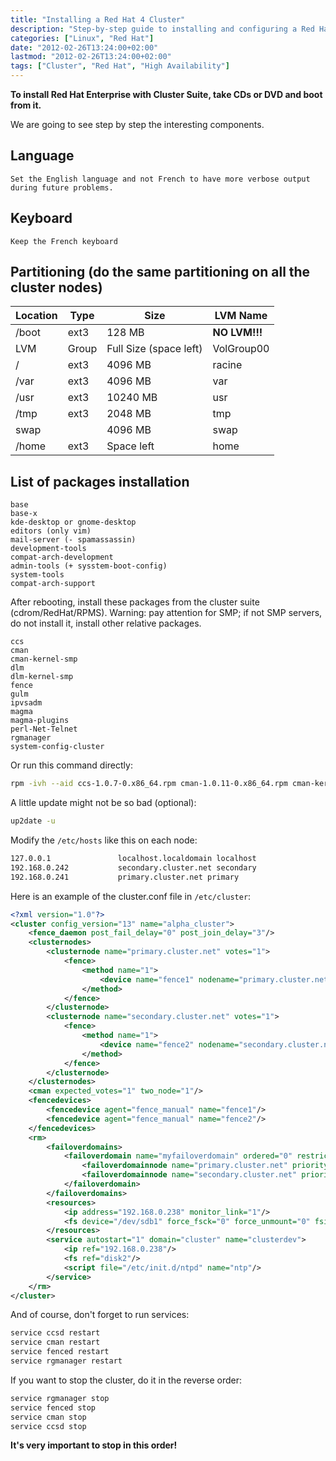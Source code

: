 ```yaml
---
title: "Installing a Red Hat 4 Cluster"
description: "Step-by-step guide to installing and configuring a Red Hat Cluster Suite on Red Hat Enterprise Linux 4."
categories: ["Linux", "Red Hat"]
date: "2012-02-26T13:24:00+02:00"
lastmod: "2012-02-26T13:24:00+02:00"
tags: ["Cluster", "Red Hat", "High Availability"]
---
```


**To install Red Hat Enterprise with Cluster Suite, take CDs or DVD and boot from it.**

We are going to see step by step the interesting components.

## Language

```
Set the English language and not French to have more verbose output during future problems.
```

## Keyboard

```
Keep the French keyboard
```

## Partitioning (do the same partitioning on all the cluster nodes)


| Location | Type | Size | LVM Name |
|---------|------|------|----------|
| /boot | ext3 | 128 MB | **NO LVM!!!** |
| LVM | Group | Full Size (space left) | VolGroup00 |
| / | ext3 | 4096 MB | racine |
| /var | ext3 | 4096 MB | var |
| /usr | ext3 | 10240 MB | usr |
| /tmp | ext3 | 2048 MB | tmp |
| swap | | 4096 MB | swap |
| /home | ext3 | Space left | home |


## List of packages installation

```
base
base-x
kde-desktop or gnome-desktop
editors (only vim)
mail-server (- spamassassin)
development-tools
compat-arch-development
admin-tools (+ sysstem-boot-config)
system-tools
compat-arch-support
```

After rebooting, install these packages from the cluster suite (cdrom/RedHat/RPMS). Warning: pay attention for SMP; if not SMP servers, do not install it, install other relative packages.

```
ccs
cman
cman-kernel-smp
dlm
dlm-kernel-smp
fence
gulm
ipvsadm
magma
magma-plugins
perl-Net-Telnet
rgmanager
system-config-cluster
```

Or run this command directly:

```bash
rpm -ivh --aid ccs-1.0.7-0.x86_64.rpm cman-1.0.11-0.x86_64.rpm cman-kernel-smp-2.6.9-45.2.x86_64.rpm  dlm-kernel-smp-2.6.9-42.10.x86_64.rpm fence-1.32.25-1.x86_64.rpm gulm-1.0.7-0.x86_64.rpm ipvsadm-1.24-6.x86_64.rpm magma-1.0.6-0.x86_64.rpm magma-plugins-1.0.9-0.x86_64.rpm perl-Net-Telnet-3.03-3.noarch.rpm rgmanager-1.9.53-0.x86_64.rpm system-config-cluster-1.0.27-1.0.noarch.rpm dlm-1.0.1-1.x86_64.rpm
```

A little update might not be so bad (optional):

```bash
up2date -u
```

Modify the `/etc/hosts` like this on each node:

```bash
127.0.0.1               localhost.localdomain localhost
192.168.0.242           secondary.cluster.net secondary
192.168.0.241           primary.cluster.net primary
```

Here is an example of the cluster.conf file in `/etc/cluster`:

```xml
<?xml version="1.0"?>
<cluster config_version="13" name="alpha_cluster">
	<fence_daemon post_fail_delay="0" post_join_delay="3"/>
	<clusternodes>
		<clusternode name="primary.cluster.net" votes="1">
			<fence>
				<method name="1">
					<device name="fence1" nodename="primary.cluster.net"/>
				</method>
			</fence>
		</clusternode>
		<clusternode name="secondary.cluster.net" votes="1">
			<fence>
				<method name="1">
					<device name="fence2" nodename="secondary.cluster.net"/>
				</method>
			</fence>
		</clusternode>
	</clusternodes>
	<cman expected_votes="1" two_node="1"/>
	<fencedevices>
		<fencedevice agent="fence_manual" name="fence1"/>
		<fencedevice agent="fence_manual" name="fence2"/>
	</fencedevices>
	<rm>
		<failoverdomains>
			<failoverdomain name="myfailoverdomain" ordered="0" restricted="1">
				<failoverdomainnode name="primary.cluster.net" priority="1"/>
				<failoverdomainnode name="secondary.cluster.net" priority="1"/>
			</failoverdomain>
		</failoverdomains>
		<resources>
			<ip address="192.168.0.238" monitor_link="1"/>
			<fs device="/dev/sdb1" force_fsck="0" force_unmount="0" fsid="44028" fstype="ext3" mountpoint="/mnt/cluster" name="disk2" options="" self_fence="0"/>
		</resources>
		<service autostart="1" domain="cluster" name="clusterdev">
			<ip ref="192.168.0.238"/>
			<fs ref="disk2"/>
			<script file="/etc/init.d/ntpd" name="ntp"/>
		</service>
	</rm>
</cluster>
```

And of course, don't forget to run services:

```bash
service ccsd restart
service cman restart
service fenced restart
service rgmanager restart
```

If you want to stop the cluster, do it in the reverse order:

```bash
service rgmanager stop
service fenced stop
service cman stop
service ccsd stop
```

**It's very important to stop in this order!**

